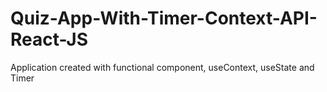 # Quiz-App-With-Timer-Context-API-React-JS
Application created with functional component, useContext, useState and Timer
